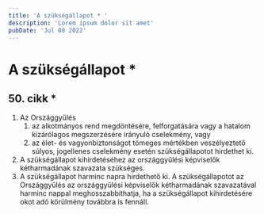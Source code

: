 ```yaml
---
title: 'A szükségállapot * '
description: 'Lorem ipsum dolor sit amet'
pubDate: 'Jul 08 2022'
---
```


# A szükségállapot *

## 50. cikk *
1. Az Országgyűlés
   1. az alkotmányos rend megdöntésére, felforgatására vagy a hatalom kizárólagos megszerzésére irányuló cselekmény, vagy
   2. az élet- és vagyonbiztonságot tömeges mértékben veszélyeztető súlyos, jogellenes cselekmény esetén szükségállapotot hirdethet ki.
2. A szükségállapot kihirdetéséhez az országgyűlési képviselők kétharmadának szavazata szükséges.
3. A szükségállapot harminc napra hirdethető ki. A szükségállapotot az Országgyűlés az országgyűlési képviselők kétharmadának szavazatával harminc nappal meghosszabbíthatja, ha a szükségállapot kihirdetésére okot adó körülmény továbbra is fennáll.
